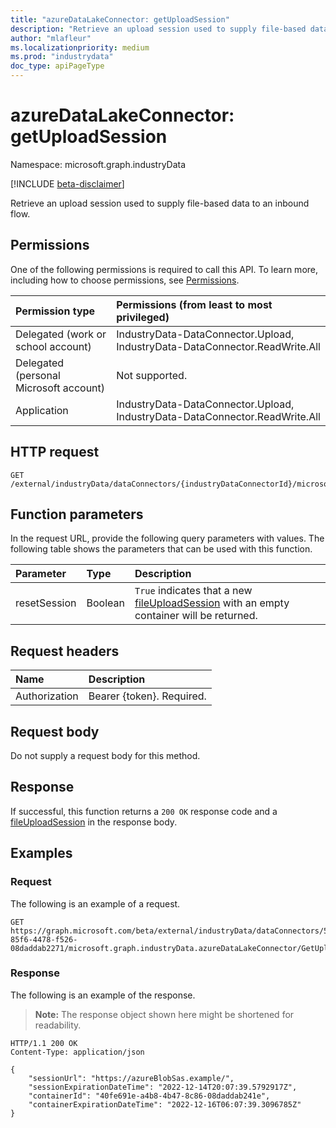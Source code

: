 ```yaml
---
title: "azureDataLakeConnector: getUploadSession"
description: "Retrieve an upload session used to supply file-based data to an inbound flow."
author: "mlafleur"
ms.localizationpriority: medium
ms.prod: "industrydata"
doc_type: apiPageType
---
```


# azureDataLakeConnector: getUploadSession

Namespace: microsoft.graph.industryData

[!INCLUDE [beta-disclaimer](../../includes/beta-disclaimer.md)]

Retrieve an upload session used to supply file-based data to an inbound flow.

## Permissions

One of the following permissions is required to call this API. To learn more, including how to choose permissions, see [Permissions](/graph/permissions-reference).

| Permission type                        | Permissions (from least to most privileged)                                 |
| :------------------------------------- | :-------------------------------------------------------------------------- |
| Delegated (work or school account)     | IndustryData-DataConnector.Upload, IndustryData-DataConnector.ReadWrite.All |
| Delegated (personal Microsoft account) | Not supported.                                                              |
| Application                            | IndustryData-DataConnector.Upload, IndustryData-DataConnector.ReadWrite.All |

## HTTP request

<!-- {
  "blockType": "ignored"
}
-->

```http
GET /external/industryData/dataConnectors/{industryDataConnectorId}/microsoft.graph.industryData.azureDataLakeConnector/GetUploadSession
```

## Function parameters

In the request URL, provide the following query parameters with values.
The following table shows the parameters that can be used with this function.

| Parameter    | Type    | Description                                                                                                                               |
| :----------- | :------ | :---------------------------------------------------------------------------------------------------------------------------------------- |
| resetSession | Boolean | `True` indicates that a new [fileUploadSession](../resources/industrydata-fileuploadsession.md) with an empty container will be returned. |

## Request headers

| Name          | Description               |
| :------------ | :------------------------ |
| Authorization | Bearer {token}. Required. |

## Request body

Do not supply a request body for this method.

## Response

If successful, this function returns a `200 OK` response code and a [fileUploadSession](../resources/industrydata-fileuploadsession.md) in the response body.

## Examples

### Request

The following is an example of a request.

<!-- {
  "blockType": "request",
  "name": "azuredatalakeconnectorthis.getuploadsession",
  "sampleKeys": ["51dca0a0-85f6-4478-f526-08daddab2271"]
}
-->

```http
GET https://graph.microsoft.com/beta/external/industryData/dataConnectors/51dca0a0-85f6-4478-f526-08daddab2271/microsoft.graph.industryData.azureDataLakeConnector/GetUploadSession
```

### Response

The following is an example of the response.

> **Note:** The response object shown here might be shortened for readability.

<!-- {
  "blockType": "response",
  "truncated": true,
  "@odata.type": "microsoft.graph.industryData.fileUploadSession"
}
-->

```http
HTTP/1.1 200 OK
Content-Type: application/json

{
    "sessionUrl": "https://azureBlobSas.example/",
    "sessionExpirationDateTime": "2022-12-14T20:07:39.5792917Z",
    "containerId": "40fe691e-a4b8-4b47-8c86-08daddab241e",
    "containerExpirationDateTime": "2022-12-16T06:07:39.3096785Z"
}
```
